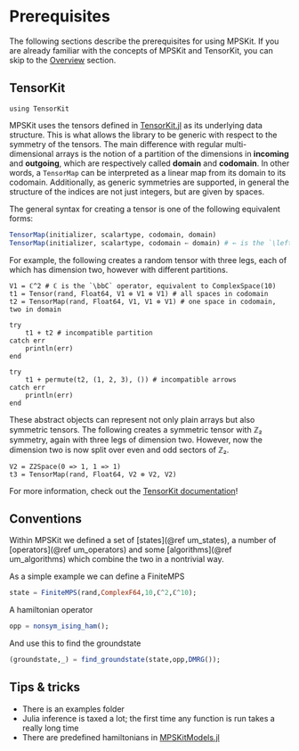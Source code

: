 # Prerequisites

The following sections describe the prerequisites for using MPSKit. If you are already
familiar with the concepts of MPSKit and TensorKit, you can skip to the [Overview](@ref)
section.

## TensorKit

```@example tensorkit
using TensorKit
```

MPSKit uses the tensors defined in [TensorKit.jl](https://github.com/Jutho/TensorKit.jl) as
its underlying data structure. This is what allows the library to be generic with respect to
the symmetry of the tensors. The main difference with regular multi-dimensional arrays is
the notion of a partition of the dimensions in **incoming** and **outgoing**, which are
respectively called **domain** and **codomain**. In other words, a `TensorMap` can be
interpreted as a linear map from its domain to its codomain. Additionally, as generic
symmetries are supported, in general the structure of the indices are not just integers, but
are given by spaces.

The general syntax for creating a tensor is one of the following equivalent forms:
```julia
TensorMap(initializer, scalartype, codomain, domain)
TensorMap(initializer, scalartype, codomain ← domain) # ← is the `\leftarrow` operator
```

For example, the following creates a random tensor with three legs, each of which has
dimension two, however with different partitions.

```@example tensorkit
V1 = ℂ^2 # ℂ is the `\bbC` operator, equivalent to ComplexSpace(10)
t1 = Tensor(rand, Float64, V1 ⊗ V1 ⊗ V1) # all spaces in codomain
t2 = TensorMap(rand, Float64, V1, V1 ⊗ V1) # one space in codomain, two in domain

try
    t1 + t2 # incompatible partition
catch err
    println(err)
end

try
    t1 + permute(t2, (1, 2, 3), ()) # incompatible arrows
catch err
    println(err)
end
```

These abstract objects can represent not only plain arrays but also symmetric tensors. The
following creates a symmetric tensor with ℤ₂ symmetry, again with three legs of dimension
two. However, now the dimension two is now split over even and odd sectors of ℤ₂.

```@example tensorkit
V2 = Z2Space(0 => 1, 1 => 1)
t3 = TensorMap(rand, Float64, V2 ⊗ V2, V2)
```

For more information, check out the [TensorKit documentation](https://jutho.github.io/TensorKit.jl/stable/)!

## Conventions



Within MPSKit we defined a set of [states](@ref um_states), a number of [operators](@ref um_operators) and some [algorithms](@ref um_algorithms) which combine the two in a nontrivial way.

As a simple example we can define a FiniteMPS
```julia
state = FiniteMPS(rand,ComplexF64,10,ℂ^2,ℂ^10);
```

A hamiltonian operator
```julia
opp = nonsym_ising_ham();
```

And use this to find the groundstate
```julia
(groundstate,_) = find_groundstate(state,opp,DMRG());
```

## Tips & tricks

- There is an examples folder
- Julia inference is taxed a lot; the first time any function is run takes a really long time
- There are predefined hamiltonians in [MPSKitModels.jl](https://github.com/maartenvd/MPSKitModels.jl)
